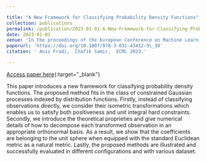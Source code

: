 ```yaml
---

title: "A New Framework for Classifying Probability Density Functions"
collection: publications
permalink: /publication/2023-01-01-A-New-Framework-for-Classifying-Probability-Density-Functions
date: 2023-01-01
venue: 'In the proceedings of the European Conference on Machine Learning, ECML  2023, Turin, Italy, September 18-22, 2023'
paperurl: 'https://doi.org/10.1007/978-3-031-43412-9\_30'
citation: ' Anis Fradi,  Chafik Samir,  ECML 2023.'

---
```


[Access paper here](https://doi.org/10.1007/978-3-031-43412-9\_30){:target="_blank"}

This paper introduces a new framework for  classifying probability density functions. The proposed method fits in the class of constrained Gaussian processes indexed by distribution functions. Firstly, instead of classifying observations directly, we consider their isometric transformations which enables us to satisfy both positiveness and unit integral hard constraints. Secondly,  we introduce the theoretical proprieties and give numerical details of  how to decompose  each transformed observation  in an appropriate orthonormal  basis. As a result, we show that the coefficients  are belonging to the unit sphere when equipped with the standard Euclidean metric as  a natural metric. Lastly, the proposed methods are illustrated and successfully evaluated in different configurations and with various dataset.
